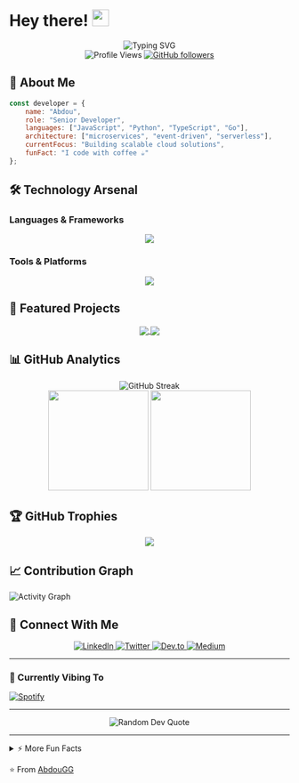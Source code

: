 # Hey there! <img src="https://media.giphy.com/media/hvRJCLFzcasrR4ia7z/giphy.gif" width="30px"/>

<div align="center">
  <img src="https://readme-typing-svg.herokuapp.com?font=Fira+Code&weight=500&size=28&pause=1000&color=38C2FF&center=true&vCenter=true&random=false&width=435&lines=Senior+Developer;Open+Source+Contributor;Tech+Innovation+Enthusiast" alt="Typing SVG" />
</div>

<div align="center">
  <img src="https://komarev.com/ghpvc/?username=AbdouGG&style=flat-square&color=blue" alt="Profile Views"/>
  <a href="https://github.com/yourusername?tab=followers">
    <img src="https://img.shields.io/github/followers/AbdouGG?label=Followers&style=social" alt="GitHub followers">
  </a>
</div>

## 🚀 About Me

```javascript
const developer = {
    name: "Abdou",
    role: "Senior Developer",
    languages: ["JavaScript", "Python", "TypeScript", "Go"],
    architecture: ["microservices", "event-driven", "serverless"],
    currentFocus: "Building scalable cloud solutions",
    funFact: "I code with coffee ☕"
};
```

## 🛠️ Technology Arsenal

### Languages & Frameworks
<p align="center">
  <a href="https://skillicons.dev">
    <img src="https://skillicons.dev/icons?i=js,ts,python,go,react,vue,nodejs,express,django,docker" />
  </a>
</p>

### Tools & Platforms
<p align="center">
  <a href="https://skillicons.dev">
    <img src="https://skillicons.dev/icons?i=aws,gcp,kubernetes,terraform,mongodb,redis,postgres,git,github,vscode" />
  </a>
</p>

## 🌟 Featured Projects

<div align="center">
<a href="https://github.com/yourusername/project1">
  <img align="center" src="https://github-readme-stats.vercel.app/api/pin/?username=AbdouGG&repo=project1&theme=transparent" />
</a>
<a href="https://github.com/yourusername/project2">
  <img align="center" src="https://github-readme-stats.vercel.app/api/pin/?username=AbdouGG&repo=project2&theme=transparent" />
</a>
</div>

## 📊 GitHub Analytics

<div align="center">
  <img src="https://github-readme-streak-stats.herokuapp.com/?user=AbdouGG&theme=transparent" alt="GitHub Streak"/>
</div>

<div align="center">
  <img height="180em" src="https://github-readme-stats.vercel.app/api?username=AbdouGG&show_icons=true&theme=transparent&include_all_commits=true&count_private=true"/>
  <img height="180em" src="https://github-readme-stats.vercel.app/api/top-langs/?username=AbdouGG&layout=compact&langs_count=8&theme=transparent"/>
</div>

## 🏆 GitHub Trophies
<div align="center">
  <img src="https://github-profile-trophy.vercel.app/?username=AbdouGG&theme=onestar&no-frame=true&no-bg=true&margin-w=4"/>
</div>

## 📈 Contribution Graph
![Activity Graph](https://github-readme-activity-graph.vercel.app/graph?username=AbdouGG&theme=react-dark&hide_border=true)

## 🤝 Connect With Me

<div align="center">
  <a href="https://linkedin.com/in/yourusername">
    <img src="https://img.shields.io/badge/LinkedIn-%230077B5.svg?logo=linkedin&logoColor=white" alt="LinkedIn"/>
  </a>
  <a href="https://twitter.com/yourusername">
    <img src="https://img.shields.io/badge/Twitter-%231DA1F2.svg?logo=Twitter&logoColor=white" alt="Twitter"/>
  </a>
  <a href="https://dev.to/yourusername">
    <img src="https://img.shields.io/badge/dev.to-%2308090A.svg?logo=dev.to&logoColor=white" alt="Dev.to"/>
  </a>
  <a href="https://medium.com/@yourusername">
    <img src="https://img.shields.io/badge/Medium-%23000000.svg?logo=Medium&logoColor=white" alt="Medium"/>
  </a>
</div>

---

### 🎵 Currently Vibing To
[![Spotify](https://novatorem-omega-eight.vercel.app/api/spotify?background_color=0d1117&border_color=ffffff)](https://open.spotify.com/user/yourusername)

---

<div align="center">
  <img src="https://quotes-github-readme.vercel.app/api?type=horizontal&theme=radical" alt="Random Dev Quote"/>
</div>

---

<details>
<summary>⚡ More Fun Facts</summary>
<br>
  
- 🔭 Currently working on: Advanced Cloud Architecture
- 🌱 Learning: Quantum Computing
- 👯 Looking to collaborate on: Open Source Projects
- 💬 Ask me about: System Design, Cloud Architecture, DevOps
- ⚡ Fun fact: I can solve a Rubik's cube in under 2 minutes!
</details>

⭐️ From [AbdouGG](https://github.com/AbdouGG)
